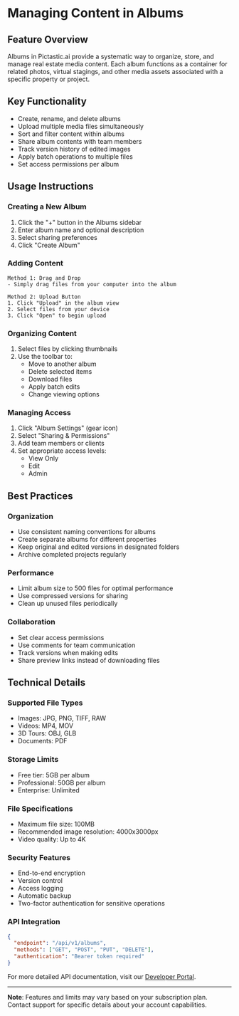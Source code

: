 # Managing Content in Albums

## Feature Overview
Albums in Pictastic.ai provide a systematic way to organize, store, and manage real estate media content. Each album functions as a container for related photos, virtual stagings, and other media assets associated with a specific property or project.

## Key Functionality
- Create, rename, and delete albums
- Upload multiple media files simultaneously
- Sort and filter content within albums
- Share album contents with team members
- Track version history of edited images
- Apply batch operations to multiple files
- Set access permissions per album

## Usage Instructions

### Creating a New Album
1. Click the "+" button in the Albums sidebar
2. Enter album name and optional description
3. Select sharing preferences
4. Click "Create Album"

### Adding Content
```
Method 1: Drag and Drop
- Simply drag files from your computer into the album

Method 2: Upload Button
1. Click "Upload" in the album view
2. Select files from your device
3. Click "Open" to begin upload
```

### Organizing Content
1. Select files by clicking thumbnails
2. Use the toolbar to:
   - Move to another album
   - Delete selected items
   - Download files
   - Apply batch edits
   - Change viewing options

### Managing Access
1. Click "Album Settings" (gear icon)
2. Select "Sharing & Permissions"
3. Add team members or clients
4. Set appropriate access levels:
   - View Only
   - Edit
   - Admin

## Best Practices

### Organization
- Use consistent naming conventions for albums
- Create separate albums for different properties
- Keep original and edited versions in designated folders
- Archive completed projects regularly

### Performance
- Limit album size to 500 files for optimal performance
- Use compressed versions for sharing
- Clean up unused files periodically

### Collaboration
- Set clear access permissions
- Use comments for team communication
- Track versions when making edits
- Share preview links instead of downloading files

## Technical Details

### Supported File Types
- Images: JPG, PNG, TIFF, RAW
- Videos: MP4, MOV
- 3D Tours: OBJ, GLB
- Documents: PDF

### Storage Limits
- Free tier: 5GB per album
- Professional: 50GB per album
- Enterprise: Unlimited

### File Specifications
- Maximum file size: 100MB
- Recommended image resolution: 4000x3000px
- Video quality: Up to 4K

### Security Features
- End-to-end encryption
- Version control
- Access logging
- Automatic backup
- Two-factor authentication for sensitive operations

### API Integration
```json
{
  "endpoint": "/api/v1/albums",
  "methods": ["GET", "POST", "PUT", "DELETE"],
  "authentication": "Bearer token required"
}
```

For more detailed API documentation, visit our [Developer Portal](https://api.pictastic.ai/docs).

---
**Note**: Features and limits may vary based on your subscription plan. Contact support for specific details about your account capabilities.
